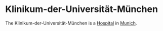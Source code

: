 # Klinikum-der-Universität-München

The Klinikum-der-Universität-München is a [Hospital](800016.md) in [Munich](140000076.md).
